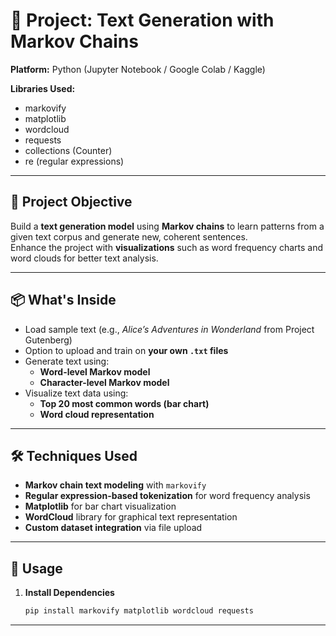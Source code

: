 # 📝 Project: Text Generation with Markov Chains  

**Platform:** Python (Jupyter Notebook / Google Colab / Kaggle)  

**Libraries Used:**  
- markovify  
- matplotlib  
- wordcloud  
- requests  
- collections (Counter)  
- re (regular expressions)  

---

## 🎯 Project Objective  
Build a **text generation model** using **Markov chains** to learn patterns from a given text corpus and generate new, coherent sentences.  
Enhance the project with **visualizations** such as word frequency charts and word clouds for better text analysis.  

---

## 📦 What's Inside  
- Load sample text (e.g., *Alice’s Adventures in Wonderland* from Project Gutenberg)  
- Option to upload and train on **your own `.txt` files**  
- Generate text using:  
  - **Word-level Markov model**  
  - **Character-level Markov model**  
- Visualize text data using:  
  - **Top 20 most common words (bar chart)**  
  - **Word cloud representation**  

---

## 🛠 Techniques Used  
- **Markov chain text modeling** with `markovify`  
- **Regular expression-based tokenization** for word frequency analysis  
- **Matplotlib** for bar chart visualization  
- **WordCloud** library for graphical text representation  
- **Custom dataset integration** via file upload  

---

## 🚀 Usage  
1. **Install Dependencies**  
   ```bash
   pip install markovify matplotlib wordcloud requests
---


   
